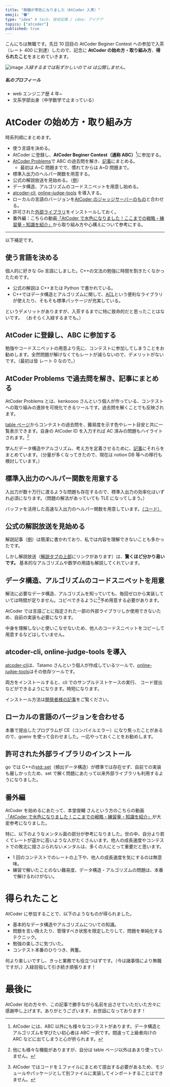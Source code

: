 ```yaml
---
title: "無職が茶色になりました（AtCoder 入茶）"
emoji: "🟤"
type: "idea" # tech: 技術記事 / idea: アイデア
topics: ["atcoder"]
published: true
---
```


こんにちは無職です。先日 10 回目の AtCoder Beginer Contest への参加で入茶（レート 400 に到達）したので、記念に **AtCoder の始め方・取り組み方**、**得られたこと**をまとめていきます。

![image](/images/202501_brown/profile.png)
_入緑するまでは恥ずかしいので id は公開しません。_

##### 私のプロフィール

- web エンジニア歴 4 年~
- 文系学部出身（中学数学で止まっている）

# AtCoder の始め方・取り組み方

時系列順にまとめます。

- 使う言語を決める。
- AtCoder に登録し、**AtCoder Beginer Contest（通称 ABC）**[^1]に参加する。
- [AtCoder Problems](https://kenkoooo.com/atcoder#/table/)で ABC の過去問を解き、[記事](https://zenn.dev/shinonome81/articles/b1de75b0849b32)にまとめる。
  - 最初は A~C 問題までで、慣れてからは A~D 問題まで。
- 標準入出力のヘルパー関数を用意する。
- 公式の解説放送を見始める。（[例](https://www.youtube.com/live/UWoRBhN2s6Y)）
- データ構造、アルゴリズムのコードスニペットを用意し始める。
- [atcoder-cli](https://github.com/Tatamo/atcoder-cli), [online-judge-tools](https://github.com/online-judge-tools/oj) を導入する。
- ローカルの言語のバージョンを[AtCoder のジャッジサーバーのもの](https://img.atcoder.jp/file/language-update/language-list.html)と合わせる。
- 許可された[外部ライブラリ](https://img.atcoder.jp/file/language-update/language-list.html)をインストールしておく。
- 番外編：こちらの動画[「AtCoder で水色になりました！ここまでの戦略・練習量・知識を紹介」](https://www.youtube.com/watch?v=8YW5g2f8GKA)から取り組み方や心構えについて参考にする。

---

以下補足です。

## 使う言語を決める

個人的に好きな Go 言語にしました。C++の文法の勉強に時間を割きたくなかったためです。

- 公式の解説は C++または Python で書かれている。
- C++ではデータ構造とアルゴリズムに関して、[ACL](https://github.com/atcoder/ac-library)という便利なライブラリが使えたり、そもそも標準パッケージが充実している。

というデメリットがありますが、入茶するまでに特に致命的だと思ったことはないです。
（おそらく入緑するまでも。）

## AtCoder に登録し、ABC に参加する

勉強やコードスニペットの用意より先に、コンテストに参加してしまうことをお勧めします。全然問題が解けなくてもレートが減らないので、デメリットがないです。（最初は皆 レート 0 なので。）

## AtCoder Problems で過去問を解き、記事にまとめる

AtCoder Problems とは、kenkoooo さんという個人が作っている、コンテストへの取り組みの進捗を可視化できるツールです。過去問を解くことでも反映されます。

[table ページ](https://kenkoooo.com/atcoder/#/table/)からコンテストの過去問を、難易度を示す色やレート目安と共に一覧表示できます。自身の AtCoder ID を入力すれば AC 済みの問題もハイライトされます。[^2]

学んだデータ構造やアルゴリズム、考え方を定着させるために、[記事](https://zenn.dev/shinonome81/articles/b1de75b0849b32)にそれらをまとめています。（分量が多くなってきたので、現在は notion DB 等への移行も検討しています。）

## 標準入出力のヘルパー関数を用意する

入出力が数十万行に渡るような問題も存在するので、標準入出力の効率化はいずれ必須になります。（問題の解法があっていても TLE になってしまう。）

バッファを活用した高速な入出力のヘルパー関数を用意しています。[（コード）](https://github.com/Tomoki108/go-algo/blob/main/template.go)

## 公式の解説放送を見始める

解説記事（[例](https://atcoder.jp/contests/abc384/editorial/11602)）は簡潔に書かれており、私では内容を理解できないことも多かったです。

しかし解説放送（[解説タブの上部](https://atcoder.jp/contests/abc384/editorial)にリンクがあります）は、**驚くほど分かり易いです。** 基本的なアルゴリズムや数学の用語も解説してくれています。

## データ構造、アルゴリズムのコードスニペットを用意

解法に必要なデータ構造、アルゴリズムを知っていても、毎回ゼロから実装していては時間が足りません。コピペできるように[^3]予め用意する必要があります。

AtCoder では言語ごとに指定された一部の外部ライブラリしか使用できないため、自前の実装も必要になります。

中身を理解しないと使いこなせないため、他人のコードスニペットをコピーして用意するなどはしていません。

## atcoder-cli, online-judge-tools を導入

[atcoder-cli](https://github.com/Tatamo/atcoder-cli)は、Tatamo さんという個人が作成しているツールで、[online-judge-tools](https://github.com/online-judge-tools/oj)はその依存ツールです。

両方をインストールすると、cli でのサンプルテストケースの実行、 コード提出などができるようになります。時短になります。

インストール方法は[開発者様の記事](http://tatamo.81.la/blog/2018/12/07/atcoder-cli/)をご覧ください。

## ローカルの言語のバージョンを合わせる

本番で提出したプログラムが CE（コンパイルエラー）になり焦ったことがあるので、goenv を使って合わせました。一応やっておくことをお勧めします。

## 許可された外部ライブラリのインストール

go では C++の[std::set](https://cpprefjp.github.io/reference/set/set.html)（頻出データ構造）が標準では存在せず、自前での実装も厳しかったため、set で解く問題にあたって以来外部ライブラリも利用するようになりました。

## 番外編

AtCoder を始めるにあたって、本堂俊輔 さんという方のこちらの動画[「AtCoder で水色になりました！ここまでの戦略・練習量・知識を紹介」](https://www.youtube.com/watch?v=8YW5g2f8GKA)が大変参考になりました。

特に、以下のようなメンタル面の部分が参考になりました。世の中、自分より若くてレートが遥かに高いような人がたくさんいます。他人の成長速度やコンテストでの敗北に揺さぶられないメンタルは、多くの人にとって重要だと思います。

- 1 回のコンテストでのレートの上下や、他人の成長速度を気にするのは無意味。
- 練習で解いたことのない難易度、データ構造・アルゴリズムの問題は、本番で解けるわけがない。

# 得られたこと

AtCoder に参加することで、以下のようなものが得られました。

- 基本的なデータ構造やアルゴリズムについての知識。
- 問題を言い換えたり、管理すべき状態を限定したりして、問題を単純化するテクニック。
- 勉強の楽しさに気づいた。
- コンテスト本番のひりつき、興奮。

何より楽しいですし、きっと業務でも役立つはずです。（今は諸事情により無職ですが。）入緑目指して引き続き頑張ります！

# 最後に

AtCoder 社の方々や、この記事で勝手ながら名前を出させていただいた方々に感謝申し上げます。ありがとうございます、お世話になっております！

[^1]: AtCoder には、ABC 以外にも様々なコンテストがあります。データ構造とアルゴリズムを学びたい初心者は ABC 一択です。間違って上級者向けの ARC などに出てしまうと心が折られます。
[^2]: 他にも様々な機能がありますが、自分は table ページ以外はあまり使っていません。
[^3]: AtCoder ではコードを１ファイルにまとめて提出する必要があるため、モジュールやパッケージとして別ファイルに実装してインポートすることはできません。
